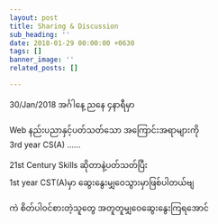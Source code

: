 ```yaml
---
layout: post
title: Sharing & Discussion
sub_heading: ''
date: 2018-01-29 00:00:00 +0630
tags: []
banner_image: ''
related_posts: []

---
```

30/Jan/2018 အင်္ဂါနေ့ ညနေ ၄နာရီမှာ

Web နည်းပညာနှင့်ပတ်သတ်သော အကြောင်းအရာများကို  
 3rd year CS(A) ......

21st Century Skills ဆိုတာနဲ့ပတ်သတ်ပြီး  
 1st year CST(A)မှာ ဆွေးနွေးမျှဝေသွားမှာဖြစ်ပါတယ်ဗျ

ကဲ စိတ်ပါဝင်စားတဲ့သူတွေ အတူတူမျှဝေဆွေးနွေးကြရအောင်